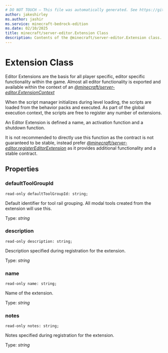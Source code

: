 ```yaml
---
# DO NOT TOUCH — This file was automatically generated. See https://github.com/mojang/minecraftapidocsgenerator to modify descriptions, examples, etc.
author: jakeshirley
ms.author: jashir
ms.service: minecraft-bedrock-edition
ms.date: 02/10/2025
title: minecraft/server-editor.Extension Class
description: Contents of the @minecraft/server-editor.Extension class.
---
```

# Extension Class

Editor Extensions are the basis for all player specific, editor specific functionality within the game.  Almost all editor functionality is exported and available within the context of an [*@minecraft/server-editor.ExtensionContext*](../../../scriptapi/minecraft/server-editor/ExtensionContext.md)

When the script manager initializes during level loading, the scripts are loaded from the behavior packs and executed.  As part of the global execution context, the scripts are free to register any number of extensions.

An Editor Extension is defined a name, an activation function and a shutdown function.



It is not recommended to directly use this function as the contract is not guaranteed to be stable, instead prefer [*@minecraft/server-editor.registerEditorExtension*](../../../scriptapi/minecraft/server-editor/minecraft-server-editor.md#registereditorextension) as it provides additional functionality and a stable contract.

## Properties

### **defaultToolGroupId**
`read-only defaultToolGroupId: string;`

Default identifier for tool rail grouping. All modal tools created from the extension will use this.

Type: *string*

### **description**
`read-only description: string;`

Description specified during registration for the extension.

Type: *string*

### **name**
`read-only name: string;`

Name of the extension.

Type: *string*

### **notes**
`read-only notes: string;`

Notes specified during registration for the extension.

Type: *string*
